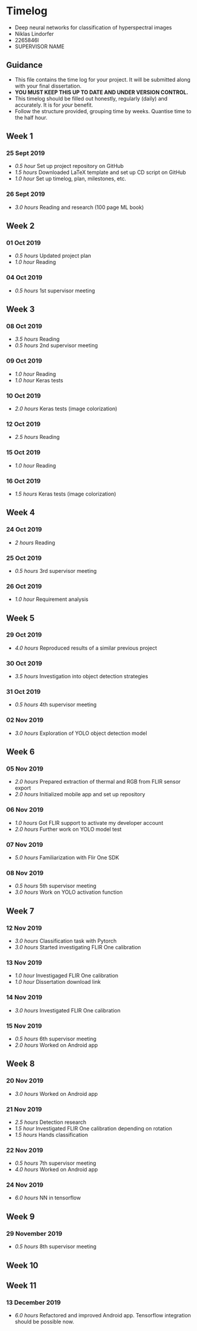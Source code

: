 # Timelog

* Deep neural networks for classification of hyperspectral images
* Niklas Lindorfer
* 2265846l
* SUPERVISOR NAME

## Guidance

* This file contains the time log for your project. It will be submitted along with your final dissertation.
* **YOU MUST KEEP THIS UP TO DATE AND UNDER VERSION CONTROL.**
* This timelog should be filled out honestly, regularly (daily) and accurately. It is for *your* benefit.
* Follow the structure provided, grouping time by weeks.  Quantise time to the half hour.

## Week 1

### 25 Sept 2019

* *0.5 hour* Set up project repository on GitHub
* *1.5 hours* Downloaded LaTeX template and set up CD script on GitHub
* *1.0 hour* Set up timelog, plan, milestones, etc.

### 26 Sept 2019

* *3.0 hours* Reading and research (100 page ML book)

## Week 2

### 01 Oct 2019

* *0.5 hours* Updated project plan
* *1.0 hour* Reading

### 04 Oct 2019

* *0.5 hours* 1st supervisor meeting

## Week 3

### 08 Oct 2019

* *3.5 hours* Reading
* *0.5 hours* 2nd supervisor meeting

### 09 Oct 2019

* *1.0 hour* Reading
* *1.0 hour* Keras tests

### 10 Oct 2019

* *2.0 hours* Keras tests (image colorization)

### 12 Oct 2019

* *2.5 hours* Reading

### 15 Oct 2019

* *1.0 hour* Reading

### 16 Oct 2019

* *1.5 hours* Keras tests (image colorization)

## Week 4

### 24 Oct 2019

* *2 hours* Reading

### 25 Oct 2019

* *0.5 hours* 3rd supervisor meeting

### 26 Oct 2019

* *1.0 hour* Requirement analysis

## Week 5

### 29 Oct 2019

* *4.0 hours* Reproduced results of a similar previous project

### 30 Oct 2019

* *3.5 hours* Investigation into object detection strategies

### 31 Oct 2019

* *0.5 hours* 4th supervisor meeting

### 02 Nov 2019

* *3.0 hours* Exploration of YOLO object detection model

## Week 6

### 05 Nov 2019

* *2.0 hours* Prepared extraction of thermal and RGB from FLIR sensor export
* *2.0 hours* Initialized mobile app and set up repository

### 06 Nov 2019

* *1.0 hours* Got FLIR support to activate my developer account
* *2.0 hours* Further work on YOLO model test

### 07 Nov 2019

* *5.0 hours* Familiarization with Flir One SDK

### 08 Nov 2019

* *0.5 hours* 5th supervisor meeting
* *3.0 hours* Work on YOLO activation function

## Week 7

### 12 Nov 2019

* *3.0 hours* Classification task with Pytorch
* *3.0 hours* Started investigating FLIR One calibration

### 13 Nov 2019

* *1.0 hour* Investigaged FLIR One calibration
* *1.0 hour* Dissertation download link

### 14 Nov 2019

* *3.0 hours* Investigated FLIR One calibration

### 15 Nov 2019

* *0.5 hours* 6th supervisor meeting
* *2.0 hours* Worked on Android app

## Week 8

### 20 Nov 2019

* *3.0 hours* Worked on Android app

### 21 Nov 2019

* *2.5 hours* Detection research
* *1.5 hour* Investigated FLIR One calibration depending on rotation
* *1.5 hours* Hands classification

### 22 Nov 2019

* *0.5 hours* 7th supervisor meeting
* *4.0 hours* Worked on Android app

### 24 Nov 2019

* *6.0 hours* NN in tensorflow

## Week 9

### 29 November 2019

* *0.5 hours* 8th supervisor meeting

## Week 10

## Week 11

### 13 December 2019

* *6.0 hours* Refactored and improved Android app. Tensorflow integration should be possible now.
